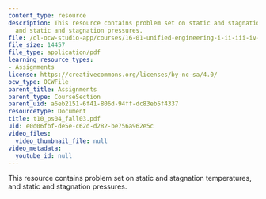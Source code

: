 ```yaml
---
content_type: resource
description: This resource contains problem set on static and stagnation temperatures,
  and static and stagnation pressures.
file: /ol-ocw-studio-app/courses/16-01-unified-engineering-i-ii-iii-iv-fall-2005-spring-2006/e0d06fbfde5ec62dd282be756a962e5c_t10_ps04_fall03.pdf
file_size: 14457
file_type: application/pdf
learning_resource_types:
- Assignments
license: https://creativecommons.org/licenses/by-nc-sa/4.0/
ocw_type: OCWFile
parent_title: Assignments
parent_type: CourseSection
parent_uid: a6eb2151-6f41-806d-94ff-dc83eb5f4337
resourcetype: Document
title: t10_ps04_fall03.pdf
uid: e0d06fbf-de5e-c62d-d282-be756a962e5c
video_files:
  video_thumbnail_file: null
video_metadata:
  youtube_id: null
---
```

This resource contains problem set on static and stagnation temperatures, and static and stagnation pressures.